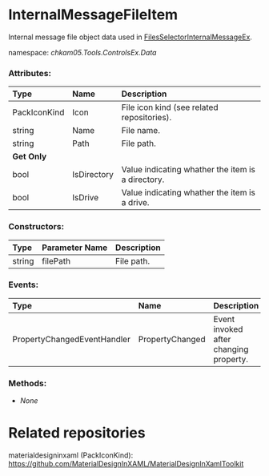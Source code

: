 # InternalMessageFileItem
Internal message file object data used in [FilesSelectorInternalMessageEx](FilesSelectorInternalMessageEx.md).

namespace: _chkam05.Tools.ControlsEx.Data_

### Attributes:

| Type         | Name        | Description |
|:-------------|:------------|:------------|
| PackIconKind | Icon        | File icon kind (see related repositories). |
| string       | Name        | File name. |
| string       | Path        | File path. |
| **Get Only** |||
| bool         | IsDirectory | Value indicating whather the item is a directory. |
| bool         | IsDrive     | Value indicating whather the item is a drive. |

### Constructors:

| Type     | Parameter Name | Description |
|:---------|:---------------|:------------|
| string   | filePath       | File path. |

### Events:

| Type                        | Name             | Description |
|:----------------------------|:-----------------|:------------|
| PropertyChangedEventHandler | PropertyChanged  | Event invoked after changing property. |

### Methods:

- _None_

# Related repositories

materialdesigninxaml (PackIconKind): https://github.com/MaterialDesignInXAML/MaterialDesignInXamlToolkit
